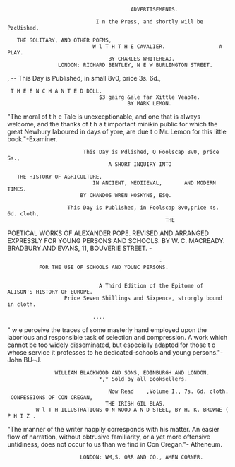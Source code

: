                                            ADVERTISEMENTS.

                                I n the Press, and shortly will be PzcUished,

       THE SOLITARY, AND OTHER POEMS,
                               W l T H T H E CAVALIER.                 A PLAY.
                                    BY CHARLES WHITEHEAD.
                    LONDON: RICHARD BENTLEY, N E W BURLINGTON STREET.
,                                                                                                          --
                            This Day is Published, in small 8v0, price 3s. 6d.,

     T H E E N C H A N T E D DOLL.
                                 $3 gairg &ale far Xittle VeapTe.
                                          BY MARK LEMON.
   "The moral of t h e Tale is unexceptionable, and one that is always welcome, and the thanks of t h a t important
minikin public for which the great Newhury laboured in days of yore, are due t o Mr. Lemon for this
little book."-Examiner.

                            This Day is Pdlished, Q Foolscap 8v0, price Ss.,
                                    A SHORT INQUIRY INTO

       THE HISTORY OF AGRICULTURE,
                               IN ANCIENT, MEDIIEVAL,       AND MODERN     TIMES.
                           BY CHANDOS WREN HOSKYNS, ESQ.

                       This Day is Published, in Foolscap 8v0,price 4s. 6d. cloth,
                                                      THE


  POETICAL WORKS OF ALEXANDER POPE.
            REVISED AND ARRANGED EXPRESSLY FOR YOUNG PERSONS AND SCHOOLS.
                                       BY W. C. MACREADY.
                            BRADBURY AND EVANS, 11, BOUVERIE STREET.
                                                                                                            -


                                                    -
              FOR THE USE OF SCHOOLS AND YOUNC PERSONS.


                                 A Third Edition of the Epitome of
    ALISON'S HISTORY OF EUROPE.
                      Price Seven Shillings and Sixpence, strongly bound in cloth.

                               ....
  " w e perceive the traces of some masterly hand employed upon the laborious and responsible task of
selection and compression.                 A work which cannot be too widely disseminated, but especially
adapted for those t o whose service it professes to he dedicated-schools and young persons."-John BU~J.


                   WILLIAM BLACKWOOD AND SONS, EDINBURGH AND LONDON.
                                 *,* Sold by all Booksellers.

                                    Now Read    ,Volume I., 7s. 6d. cloth.
     CONFESSIONS OF CON CREGAN,
                                   THE IRISH GIL BLAS.
             W l T H ILLUSTRATIONS O N WOOD A N D STEEL, BY H. K. BROWNE ( P H I Z .
  "The manner of the writer happily corresponds with his matter. An easier flow of narration, without
obtrusive familiarity, or a yet more offensive untidiness, does not occur to us than we find in Con Cregan."-
Atheneum.

                           LONDON: WM,S. ORR AND CO., AMEN CORNER.
